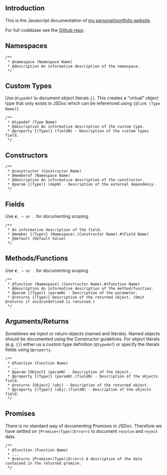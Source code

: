 ## Introduction

This is the Javascript documentation of [my personal/portfolio website](http://martinsonesson.se).

For full codebase see the [Github repo](http://www.github.com/ToWelie89/martinsweb).

## Namespaces
    /**
     * @namespace (Namespace Name)
     * @description An informative description of the namespace.
     */

## Custom Types
Use `@typedef` to document object literals `{}`. This creates a "virtual" object type that only exists in JSDoc which can be referenced using `{@link (Type Name)}`.

    /**
     * @typedef (Type Name)
     * @description An informative description of the custom type.
     * @property {(Type)} (fieldN) - Description of the custom types field.
     */

## Constructors
    /**
     * @constructor (Constructor Name)
     * @memberof (Namespace Name)
     * @description An informative description of the constructor.
     * @param {(Type)} (depN) - Description of the external dependency.
     */

## Fields
Use `#, ~ or .` for documenting scoping.

    /**
     * An informative description of the field.
     * @member {(Type)} (Namespace).(Constructor Name).#(Field Name)
     * @default (Default Value)
     */

## Methods/Functions
Use `#, ~ or .` for documenting scoping.

    /**
     * @function (Namespace).(Constructor Name).#(Function Name)
     * @description An informative description of the method/function.
     * @param {(Type)} (paramN) - Description of the parameter.
     * @returns {(Type)} Description of the returned object. (Omit @returns if void/undefined is returned.)
     */

## Arguments/Returns
Sometimes we inject or return objects (named and literals). Named objects should be documented using the Constructor guidelines. For object literals (e.g. `{}`) either us a custom type definition (`@typedef`) or specify the literals fields using `@property`.

    /**
     * @function (Function Name)
     * ...
     * @param {Object} (paramN) - Description of the object.
     * @property {(Type)} (paramN).(fieldN) - Description of the objects field.
     * @returns {Object} (obj) - Description of the returned object.
     * @property {(Type)} (obj).(fieldN) - Description of the objects field.
     */

## Promises
There is no standard way of documenting Promises in JSDoc. Therefore we have settled on `{Promise<(Type)|Error>}` to document `resolve` and `reject` data.

    /**
     * @function (Function Name)
     * ...
     * @returns {Promise<(Type)|Error>} A description of the data contained in the returned promise.
     */
